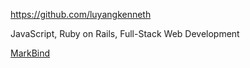 
<!-- Give link to your github home page -->
<span id="github">https://github.com/luyangkenneth</span>

<!-- Give up to 3 expertise areas that you claim credit for -->
<span id="areas">JavaScript, Ruby on Rails, Full-Stack Web Development</span>

<!-- Give your internal and external projects related to the module -->
<span id="projects">[MarkBind](https://github.com/MarkBind/markbind/)</span>
